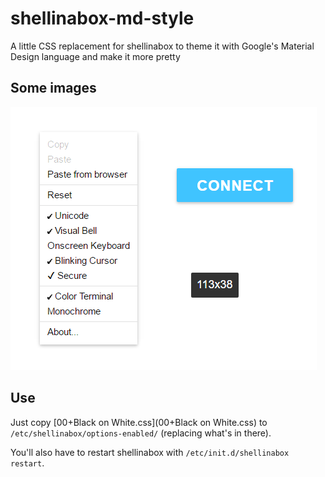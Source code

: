 # shellinabox-md-style
A little CSS replacement for shellinabox to theme it with Google's Material Design language and make it more pretty

## Some images

![Some images](images/Screenshot.png)

## Use

Just copy [00+Black on White.css](00+Black on White.css) to `/etc/shellinabox/options-enabled/` (replacing what's in there).

You'll also have to restart shellinabox with `/etc/init.d/shellinabox restart`.
